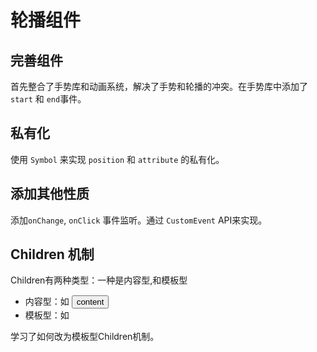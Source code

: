# 轮播组件

## 完善组件
首先整合了手势库和动画系统，解决了手势和轮播的冲突。在手势库中添加了 `start` 和 `end`事件。 

## 私有化
使用 `Symbol` 来实现  `position` 和  `attribute` 的私有化。


## 添加其他性质
添加`onChange`, `onClick` 事件监听。通过 `CustomEvent` API来实现。

## Children 机制
Children有两种类型：一种是内容型,和模板型

- 内容型：如 <Button>content</Button>
- 模板型：如 <List> <Item></Item> </List>

学习了如何改为模板型Children机制。
